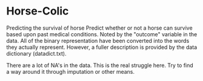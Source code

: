 # Horse-Colic
Predicting the survival of horse
Predict whether or not a horse can survive based upon past medical conditions.
Noted by the "outcome" variable in the data.
All of the binary representation have been converted into the words they actually represent. However, a fuller description is provided by the data dictionary (datadict.txt).

There are a lot of NA's in the data. This is the real struggle here. Try to find a way around it through imputation or other means.
